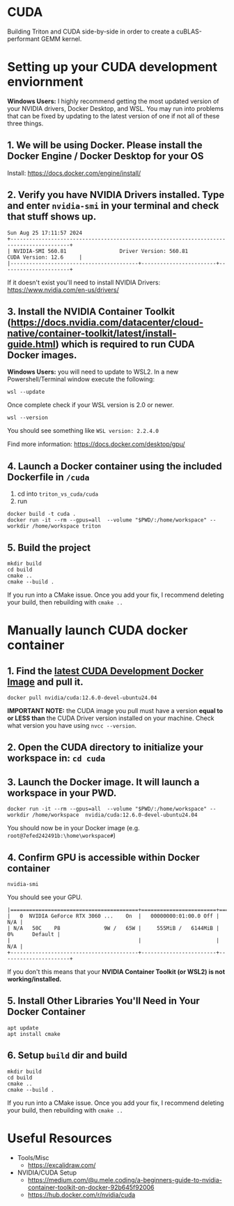 # CUDA
Building Triton and CUDA side-by-side in order to create a cuBLAS-performant GEMM kernel.

# Setting up your CUDA development enviornment

**Windows Users:** I highly recommend getting the most updated version of your NVIDIA drivers, Docker Desktop, and WSL. You may run into problems that can be fixed by updating to the latest version of one if not all of these three things.

## 1. We will be using Docker. Please install the Docker Engine / Docker Desktop for your OS 
Install: https://docs.docker.com/engine/install/

## 2. Verify you have NVIDIA Drivers installed. Type and enter `nvidia-smi` in your terminal and check that stuff shows up.
```
Sun Aug 25 17:11:57 2024
+-----------------------------------------------------------------------------------------+
| NVIDIA-SMI 560.81                 Driver Version: 560.81         CUDA Version: 12.6     |
|-----------------------------------------+------------------------+----------------------+
```
If it doesn't exist you'll need to install NVIDIA Drivers: https://www.nvidia.com/en-us/drivers/

## 3. Install the NVIDIA Container Toolkit (https://docs.nvidia.com/datacenter/cloud-native/container-toolkit/latest/install-guide.html) which is required to run CUDA Docker images.

**Windows Users:** you will need to update to WSL2. In a new Powershell/Terminal window execute the following:
```
wsl --update
```
Once complete check if your WSL version is 2.0 or newer.
```
wsl --version
```
You should see something like `WSL version: 2.2.4.0`

Find more information: https://docs.docker.com/desktop/gpu/

## 4. Launch a Docker container using the included Dockerfile in `/cuda`
1. cd into `triton_vs_cuda/cuda`
2. run
```
docker build -t cuda .
docker run -it --rm --gpus=all  --volume "$PWD/:/home/workspace" --workdir /home/workspace triton
```
## 5. Build the project
```
mkdir build
cd build
cmake ..
cmake --build .
```

If you run into a CMake issue. Once you add your fix, I recommend deleting your build, then rebuilding with `cmake ..`


# Manually launch CUDA docker container
## 1. Find the [latest CUDA Development Docker Image](https://hub.docker.com/r/nvidia/cuda) and pull it.
```ssh
docker pull nvidia/cuda:12.6.0-devel-ubuntu24.04
```
**IMPORTANT NOTE:** the CUDA image you pull must have a version **equal to or LESS than** the CUDA Driver version installed on your machine. Check what version you have using `nvcc --version`.

## 2. Open the CUDA directory to initialize your workspace in: `cd cuda`

## 3. Launch the Docker image. It will launch a workspace in your PWD.
```
docker run -it --rm --gpus=all  --volume "$PWD/:/home/workspace" --workdir /home/workspace  nvidia/cuda:12.6.0-devel-ubuntu24.04
```

You should now be in your Docker image (e.g. `root@7efed242491b:\home\workspace#`)

## 4. Confirm GPU is accessible within Docker container
```
nvidia-smi
```

You should see your GPU.
```
|=========================================+========================+======================|
|   0  NVIDIA GeForce RTX 3060 ...    On  |   00000000:01:00.0 Off |                  N/A |
| N/A   50C    P8              9W /   65W |     555MiB /   6144MiB |      0%      Default |
|                                         |                        |                  N/A |
+-----------------------------------------+------------------------+----------------------+
```
If you don't this means that your **NVIDIA Container Toolkit (or WSL2) is not working/installed.**

## 5. Install Other Libraries You'll Need in Your Docker Container
```
apt update
apt install cmake
```

## 6. Setup `build` dir and build
```
mkdir build
cd build
cmake ..
cmake --build .
```

If you run into a CMake issue. Once you add your fix, I recommend deleting your build, then rebuilding with `cmake ..`

# Useful Resources
- Tools/Misc
    - https://excalidraw.com/
- NVIDIA/CUDA Setup
    - https://medium.com/@u.mele.coding/a-beginners-guide-to-nvidia-container-toolkit-on-docker-92b645f92006
    - https://hub.docker.com/r/nvidia/cuda

